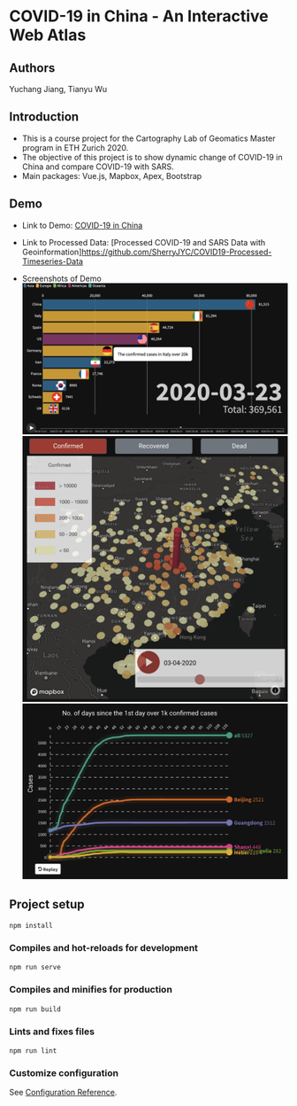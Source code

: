 # COVID-19 in China - An Interactive Web Atlas
## Authors 
Yuchang Jiang, Tianyu Wu

## Introduction
* This is a course project for the Cartography Lab of Geomatics Master program in ETH Zurich 2020.  
* The objective of this project is to show dynamic change of COVID-19 in China and compare COVID-19
with SARS.
* Main packages: Vue.js, Mapbox, Apex, Bootstrap

## Demo
* Link to Demo: [COVID-19 in China](https://carto-lab.firebaseapp.com/)
* Link to Processed Data: [Processed COVID-19 and SARS Data with Geoinformation]https://github.com/SherryJYC/COVID19-Processed-Timeseries-Data

* Screenshots of Demo <br/>
![Race Chart](https://github.com/SherryJYC/COVID_19_Visualization/blob/master/src/assets/img/race.png) <br/>
![Map](https://github.com/SherryJYC/COVID_19_Visualization/blob/master/src/assets/img/map.png) <br/>
![Chart](https://github.com/SherryJYC/COVID_19_Visualization/blob/master/src/assets/img/chart.png)


## Project setup
```
npm install
```

### Compiles and hot-reloads for development
```
npm run serve
```

### Compiles and minifies for production
```
npm run build
```

### Lints and fixes files
```
npm run lint
```

### Customize configuration
See [Configuration Reference](https://cli.vuejs.org/config/).
